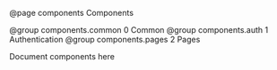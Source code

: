 @page components Components

@group components.common 0 Common
@group components.auth 1 Authentication
@group components.pages 2 Pages

Document components here